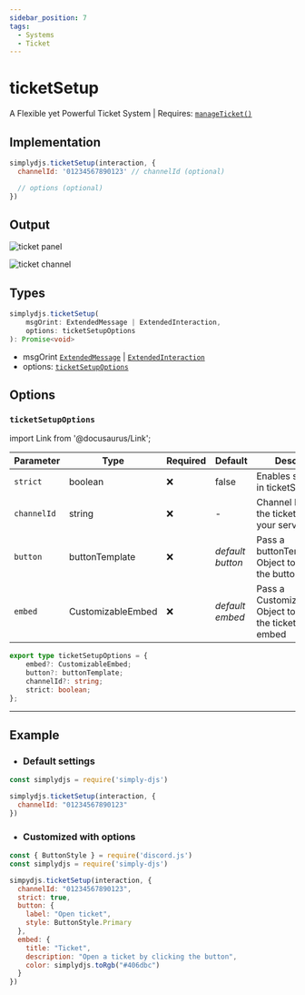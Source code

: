 ```yaml
---
sidebar_position: 7
tags:
  - Systems
  - Ticket
---
```


# ticketSetup

A Flexible yet Powerful Ticket System | Requires: [`manageTicket()`](/docs/handler/manageTicket)

## Implementation

```js
simplydjs.ticketSetup(interaction, { 
  channelId: '01234567890123' // channelId (optional)

  // options (optional)
})
```

## Output

![ticket panel](https://user-images.githubusercontent.com/71836991/166234500-94f6db21-9609-430a-93a6-3beced4d7bc6.png)

![ticket channel](https://user-images.githubusercontent.com/71836991/166234550-bf3b7205-a421-434a-acf3-e184f5e17aa3.png)

## Types
```ts
simplydjs.ticketSetup(
	msgOrint: ExtendedMessage | ExtendedInteraction,
	options: ticketSetupOptions
): Promise<void>
```

- msgOrint [`ExtendedMessage`](/docs/typedef/ExtendedMessage) | [`ExtendedInteraction`](/docs/typedef/ExtendedInteraction)
- options: [`ticketSetupOptions`](#ticketsetupoptions)


## Options

### `ticketSetupOptions`

import Link from '@docusaurus/Link';

| Parameter | Type | Required | Default    | Description |
| --------- | ----- | -------- | -------- | ---------- |
| `strict` | <Link to="https://developer.mozilla.org/en-US/docs/Web/JavaScript/Reference/Global_Objects/Boolean">boolean</Link>       | ❌ | false | Enables strict mode in ticketSetup |
| `channelId`       | <Link to="https://old.discordjs.dev/#/docs/discord.js/main/class/TextChannel?scrollTo=id">string</Link>  | ❌  | - | Channel Id to send the ticket panel in your server    |
| `button` | <Link to="/docs/typedef/buttonTemplate">buttonTemplate</Link> | ❌        | _default button_  | Pass a buttonTemplate Object to customize the button  |
| `embed` | <Link to="/docs/typedef/CustomizableEmbed">CustomizableEmbed</Link>         | ❌        | _default embed_  | Pass a CustomizableEmbed Object to customize the ticket panel embed  |

```ts
export type ticketSetupOptions = {
	embed?: CustomizableEmbed;
	button?: buttonTemplate;
	channelId?: string;
	strict: boolean;
};
```

------------------------

## Example

- ### Default settings

```js title="ticketSetup.js"
const simplydjs = require('simply-djs')

simplydjs.ticketSetup(interaction, {
  channelId: "01234567890123" 
})
```

- ### Customized with options

```js title="ticketSetup.js"
const { ButtonStyle } = require('discord.js')
const simplydjs = require('simply-djs')

simpydjs.ticketSetup(interaction, {
  channelId: "01234567890123",
  strict: true,
  button: {
    label: "Open ticket",
    style: ButtonStyle.Primary
  },
  embed: {
    title: "Ticket",
    description: "Open a ticket by clicking the button",
    color: simplydjs.toRgb("#406dbc")
  }
})
```